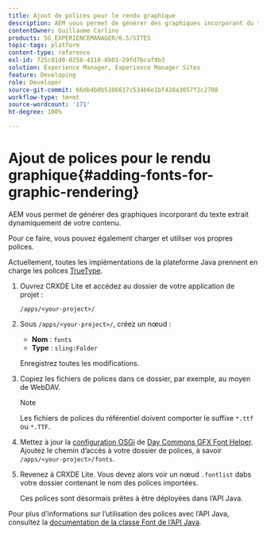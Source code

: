 ```yaml
---
title: Ajout de polices pour le rendu graphique
description: AEM vous permet de générer des graphiques incorporant du texte extrait dynamiquement de votre contenu.
contentOwner: Guillaume Carlino
products: SG_EXPERIENCEMANAGER/6.5/SITES
topic-tags: platform
content-type: reference
exl-id: 725c81d0-0258-4118-8b01-29fd7bcaf9b3
solution: Experience Manager, Experience Manager Sites
feature: Developing
role: Developer
source-git-commit: 66db4b0b5106617c534b6e1bf428a3057f2c2708
workflow-type: tm+mt
source-wordcount: '171'
ht-degree: 100%

---
```


# Ajout de polices pour le rendu graphique{#adding-fonts-for-graphic-rendering}

AEM vous permet de générer des graphiques incorporant du texte extrait dynamiquement de votre contenu.

Pour ce faire, vous pouvez également charger et utiliser vos propres polices.

Actuellement, toutes les implémentations de la plateforme Java prennent en charge les polices [TrueType](https://fr.wikipedia.org/wiki/TrueType).

1. Ouvrez CRXDE Lite et accédez au dossier de votre application de projet :

   `/apps/<your-project>/`

1. Sous `/apps/<your-project>/`, créez un nœud :

   * **Nom** : `fonts`
   * **Type** : `sling:Folder`

   Enregistrez toutes les modifications.

1. Copiez les fichiers de polices dans ce dossier, par exemple, au moyen de WebDAV.

   >[!NOTE]
   >
   >Les fichiers de polices du référentiel doivent comporter le suffixe `*.ttf` ou `*.TTF`.

1. Mettez à jour la [configuration OSGi](/help/sites-deploying/configuring-osgi.md) de [Day Commons GFX Font Helper](/help/sites-deploying/osgi-configuration-settings.md). Ajoutez le chemin d’accès à votre dossier de polices, à savoir `/apps/<your-project>/fonts`.

1. Revenez à CRXDE Lite. Vous devez alors voir un nœud `.fontlist` dabs votre dossier contenant le nom des polices importées.

   Ces polices sont désormais prêtes à être déployées dans l’API Java.

Pour plus d’informations sur l’utilisation des polices avec l’API Java, consultez la [documentation de la classe Font de l’API Java](https://download.oracle.com/javase/6/docs/api/java/awt/Font.html).
